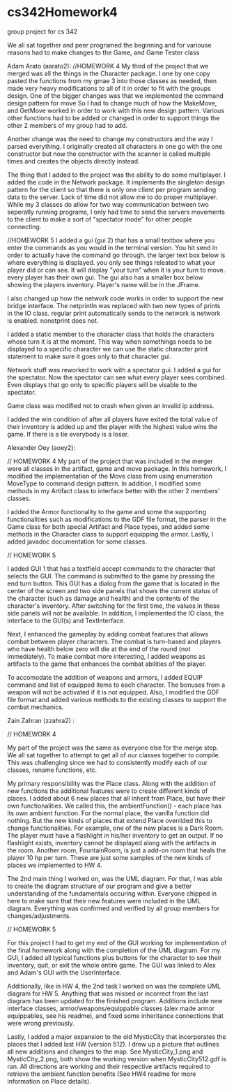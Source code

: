 # cs342Homework4
group project for cs 342

We all sat together and peer programed the beginning and for variouse reasons had to make changes to
the Game, and Game Tester class

Adam Arato (aarato2):
//HOMEWORK 4
My third of the project that we merged was all the things in the Character package.
I one by one copy pasted the functions from my gmae 3 into those classes as needed, then made
very heavy modifications to all of it in order to fit with the groups design. One of the bigger
changes was that we implemented the command design pattern for move So I had to change much of how the MakeMove,
and GetMove worked in order to work with this new design pattern. Various other functions had to be added or changed
in order to support things the other 2 members of my group had to add.

Another change was the need to change my constructors and the way I parsed everything. I originally created all
characters in one go with the one constructor but now the constructor with the scanner is called multiple times and
creates the objects directly instead.

The thing that I added to the project was the ability to do some multiplayer. I added the code in the Network package.
It implements the singleton design pattern for the client so that there is only one client per program sending 
data to the server. Lack of time did not allow me to do proper multiplayer. While my 3 classes do allow for two way 
communication between two seperatly running programs, I only had time to send the servers movements to the client to
make a sort of "spectator mode" for other people connecting.

//HOMEWORK 5
I added a gui (gui 2) that has a small textbox where you enter the commands as you would in the terminal version. You hit send
in order to actually have the command go through. the larger text box below is where everything is displayed. you only see
things releated to what your player did or can see. It will display "your turn" when it is your turn to move. every player has
their own gui. The gui also has a smaller box below showing the players inventory. Player's name will be in the JFrame.

I also changed up how the network code works in order to support the new bridge interface. The netprintln was replaced with two
new types of prints in the IO class. regular print automatically sends to the network is network is enabled. nonetprint does not.

I added a static member to the character class that holds the characters whose turn it is at the moment. This way when somethings
needs to be displayed to a specific character we can use the static character print statement to make sure it goes only to that 
character gui.

Network stuff was reworked to work with a spectator gui. I added a gui for the spectator. Now the spectator can see what every player
sees combined. Even displays that go only to specific players will be visable to the spectator.

Game class was modified not to crash when given an invalid ip address.

I added the win condition of after all players have exited the total value of their inventory is added up and the player with the highest
value wins the game. If there is a tie everybody is a loser.


Alexander Oey (aoey2):

// HOMEWORK 4
My part of the project that was included in the merger were all classes in the artifact,
game and move package. In this homework, I modified the implementation of the Move class
from using enumeration MoveType to command design pattern. In addition, I modified some 
methods in my Artifact class to interface better with the other 2 members' classes.

I added the Armor functionality to the game and some the supporting functionalities such
as modifications to the GDF file format, the parser in the Game class for both special
Artifact and Place types, and added some methods in the Character class to 
support equipping the armor. Lastly, I added javadoc documentation for some classes.

// HOMEWORK 5

I added GUI 1 that has a textfield accept commands to the character that selects the 
GUI. The command is submitted to the game by pressing the end turn button.
This GUI has a dialog from the game that is located in the center of the screen
and two side panels that shows the current status of the character (such as damage and
health) and the contents of the character's inventory. After switching for the first 
time, the values in these side panels will not be available. 
In addition, I implemented the IO class, the interface to the GUI(s) and TextInterface. 

Next, I enhanced the gameplay by adding combat features that allows combat between 
player characters. The combat is turn-based and players who have health below zero
will die at the end of the round (not immediately). To make combat more interesting,
I added weapons as artifacts to the game that enhances the combat abilities of the 
player.

To accomodate the addition of weapons and armors, I added EQUIP command and list of 
equipped items to each character. The bonuses from a weapon will not be activated
if it is not equipped. Also, I modified the GDF file format and added various 
methods to the existing classes to support the combat mechanics.

Zain Zahran (zzahra2) :

// HOMEWORK 4

My part of the project was the same as everyone else for the merge step. We all sat together to
attempt to get all of our classes together to compile. This was challenging since we had to
consistently modify each of our classes, rename functions, etc. 

My primary responsibility was the Place class. Along with the addition of new functions
the additional features were to create different kinds of places. I added about 6 new
places that all inherit from Place, but have their own functionalities. We called this,
the ambientFunction() - each place has its own ambient function. For the normal place,
the vanilla function did nothing. But the new kinds of places that extend Place overrided this
to change functionalities. For example, one of the new places is a Dark Room. The player must have
a flashlight in his/her inventory to get an output. If no flashlight exists, inventory cannot be displayed
along with the artifacts in the room. Another room, FountainRoom, is just a add-on room that
heals the player 10 hp per turn. These are just some samples of the new kinds of places we implemented
to HW 4.

The 2nd main thing I worked on, was the UML diagram. For that, I was able to create the diagram structure
of our program and give a better understanding of the fundamentals occuring within. Everyone chipped in here
to make sure that their new features were included in the UML diagram. Everything was confirmed and verified
by all group members for changes/adjustments.

// HOMEWORK 5

For this project I had to get my end of the GUI working for implementation of the final homework
along with the completion of the UML diagram. For my GUI, I added all typical functions plus buttons for the character 
to see their inventory, quit, or exit the whole entire game. The GUI was linked to Alex and Adam's GUI 
with the UserInterface. 

Additionally, like in HW 4, the 2nd task I worked on was the complete UML diagram for HW 5. 
Anything that was missed or incorrect from the last diagram has been updated for the finished program. 
Additions include new interface classes, armor/weapons/equippable classes (alex made armor equippables, see his 
readme), and fixed some inheritance connections that were wrong previously.

Lastly, I added a major expansion to the old MysticCity that incorporates the places that I added last HW (version 512). 
I drew up a picture that outlines all new additions and changes to the map. See MysticCity_1.png and MysticCity_2.png, 
both show the working version when MysticCity512.gdf is ran. All directions are working and their respective artifacts
required to retrieve the ambient function benefits (See HW4 readme for more information on Place details).



